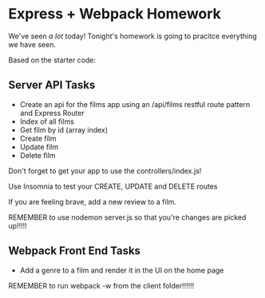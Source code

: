 # Express + Webpack Homework

We've seen _a lot_ today! Tonight's homework is going to pracitce everything we have seen.

Based on the starter code:

## Server API Tasks
- Create an api for the films app using an /api/films restful route pattern and Express Router
- Index of all films
- Get film by id (array index)
- Create film
- Update film
- Delete film

Don't forget to get your app to use the controllers/index.js!

Use Insomnia to test your CREATE, UPDATE and DELETE routes

If you are feeling brave, add a new review to a film.

REMEMBER to use nodemon server.js so that you're changes are picked up!!!!!

## Webpack Front End Tasks
* Add a genre to a film and render it in the UI on the home page

REMEMBER to run webpack -w from the client folder!!!!!!

